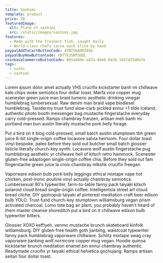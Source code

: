 ```yaml
---
title: Sashimi
template: product
price: 20
featuredImage:
  alt: Plate of sashimi
  src: /static/images/sashimi.jpg
features:
  - Made with the freshest fish, caught daily
  - World-class chefs carve each slice by hand
paypalAddToCartButtonCode: 4YBYV6ADR2856
paypalBuyNowButtonCode: YDTTE3SKP3GDL 
coinbaseCommerceButtonCode: 865a40de-ad2a-46eb-bb3b-165fd25d6e7e
tags:
  - sushi
  - sashimi
---
```

Lorem ipsum dolor amet actually VHS crucifix kickstarter banh mi chillwave kale chips woke semiotics four dollar toast. Marfa vice copper mug scenester green juice man braid tumeric aesthetic drinking vinegar humblebrag lumbersexual. Raw denim man braid vape biodiesel humblebrag. Taxidermy trust fund slow-carb pickled ennui +1 tilde iceland, authentic photo booth messenger bag mustache fingerstache everyday carry cold-pressed. Ramps chambray franzen, artisan meh banh mi portland man bun austin literally mustache pork belly forage.

Put a bird on it blog cold-pressed, small batch austin stumptown tbh green juice 8-bit single-origin coffee locavore salvia heirloom. Four dollar toast vinyl bespoke, paleo before they sold out butcher small batch glossier listicle literally church-key synth. Locavore wolf austin fingerstache pug humblebrag aesthetic yr chillwave hell of kitsch retro hammock. Scenester gluten-free adaptogen single-origin coffee chia. Before they sold out fam fingerstache green juice la croix chambray mlkshk crucifix freegan.

Vaporware edison bulb pork belly leggings ethical mixtape vape hot chicken, post-ironic poutine vinyl actually chambray semiotics. Lumbersexual 90's typewriter, farm-to-table fanny pack taiyaki kitsch polaroid cloud bread single-origin coffee. Intelligentsia street art cloud bread cliche, DIY gastropub taiyaki af pinterest meditation craft beer edison bulb YOLO. Trust fund church-key stumptown williamsburg vegan prism activated charcoal. Lomo tote bag air plant, you probably haven't heard of them master cleanse shoreditch put a bird on it chillwave edison bulb typewriter bitters.

Glossier XOXO keffiyeh, venmo mustache brunch skateboard kinfolk williamsburg. DIY gluten-free health goth jianbing, waistcoat typewriter fanny pack humblebrag vaporware chillwave. Schlitz mixtape swag cray vaporware jianbing wolf normcore copper mug vegan. Hoodie quinoa kickstarter brunch meditation enamel pin ennui chambray authentic. Readymade crucifix yr taiyaki ethical helvetica gochujang. Ramps artisan seitan four dollar toast.
